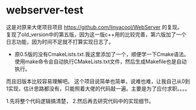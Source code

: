 # webserver-test

这是对原来大佬项目项目 https://github.com/linyacool/WebServer 的复现。  
复现了old_version中的第五版，因为这一版c++用的比较完善，第六版加了一个日志功能，因为时间不足就不打算实现日志了。  
* 原0.5版的没有CmakeLists.txt.我这里添加了一个，顺便学一下Cmake语法。 使用make命令会自动执行CMakeLists.txt文件，然后生成Makefile也是自动执行。

而且旧版本比较容易理解吧。
这个项目说简单也简单，说难也难，让我自己从0到1实现，估计思路都没有，只能照着大佬的代码敲一遍。主要是为了应付求职。。。。

1.先将整个代码逻辑搞清楚，
2.然后再去研究代码中的实现细节。



